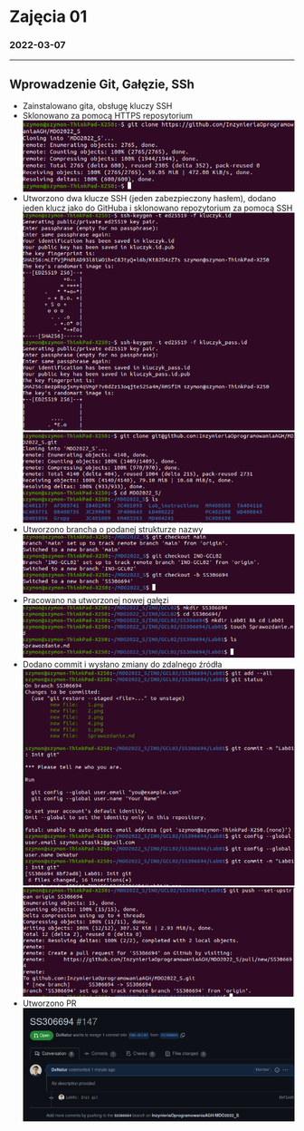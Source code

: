 # Zajęcia 01
### 2022-03-07
---

## Wprowadzenie Git, Gałęzie, SSh

* Zainstalowano gita, obsługę kluczy SSH
* Sklonowano za pomocą HTTPS reposytorium 
![](1.png)
* Utworzono dwa klucze SSH (jeden zabezpieczony hasłem), dodano jeden klucz jako do GitHuba i sklonowano repozytorium za pomocą SSH
![](2.png)
![](3.png)
* Utworzono brancha o podanej strukturze nazwy
![](4.png)
* Pracowano na utworzonej nowej gałęzi
![](5.png)
* Dodano commit i wysłano zmiany do zdalnego źródła
![](6.png) 
![](7.png)
* Utworzono PR
![](8.png)
